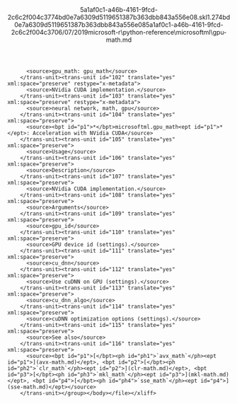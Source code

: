 <?xml version="1.0"?><xliff version="1.2" xmlns="urn:oasis:names:tc:xliff:document:1.2" xmlns:xsi="http://www.w3.org/2001/XMLSchema-instance" xsi:schemaLocation="urn:oasis:names:tc:xliff:document:1.2 xliff-core-1.2-transitional.xsd"><file datatype="xml" original="gpu-math.md" source-language="en-US" target-language="en-US"><header><tool tool-id="mdxliff" tool-name="mdxliff" tool-version="1.0-4e81c41" tool-company="Microsoft" /><xliffext:skl_file_name xmlns:xliffext="urn:microsoft:content:schema:xliffextensions">5a1af0c1-a46b-4161-9fcd-2c6c2f004c3774bd0e7a6309d5119651387b363dbb843a556e08.skl</xliffext:skl_file_name><xliffext:version xmlns:xliffext="urn:microsoft:content:schema:xliffextensions">1.2</xliffext:version><xliffext:ms.openlocfilehash xmlns:xliffext="urn:microsoft:content:schema:xliffextensions">74bd0e7a6309d5119651387b363dbb843a556e08</xliffext:ms.openlocfilehash><xliffext:ms.sourcegitcommit xmlns:xliffext="urn:microsoft:content:schema:xliffextensions">5a1af0c1-a46b-4161-9fcd-2c6c2f004c37</xliffext:ms.sourcegitcommit><xliffext:ms.lasthandoff xmlns:xliffext="urn:microsoft:content:schema:xliffextensions">06/07/2019</xliffext:ms.lasthandoff><xliffext:ms.openlocfilepath xmlns:xliffext="urn:microsoft:content:schema:xliffextensions">microsoft-r\python-reference\microsoftml\gpu-math.md</xliffext:ms.openlocfilepath></header><body><group id="content" extype="content"><trans-unit id="101" translate="yes" xml:space="preserve" restype="x-metadata">
          <source>gpu_math: gpu_math</source>
        </trans-unit><trans-unit id="102" translate="yes" xml:space="preserve" restype="x-metadata">
          <source>NVidia CUDA implementation.</source>
        </trans-unit><trans-unit id="103" translate="yes" xml:space="preserve" restype="x-metadata">
          <source>neural network, math, gpu</source>
        </trans-unit><trans-unit id="104" translate="yes" xml:space="preserve">
          <source><bpt id="p1">*</bpt>microsoftml.gpu_math<ept id="p1">*</ept>: Acceleration with NVidia CUDA</source>
        </trans-unit><trans-unit id="105" translate="yes" xml:space="preserve">
          <source>Usage</source>
        </trans-unit><trans-unit id="106" translate="yes" xml:space="preserve">
          <source>Description</source>
        </trans-unit><trans-unit id="107" translate="yes" xml:space="preserve">
          <source>NVidia CUDA implementation.</source>
        </trans-unit><trans-unit id="108" translate="yes" xml:space="preserve">
          <source>Arguments</source>
        </trans-unit><trans-unit id="109" translate="yes" xml:space="preserve">
          <source>gpu_id</source>
        </trans-unit><trans-unit id="110" translate="yes" xml:space="preserve">
          <source>GPU device id (settings).</source>
        </trans-unit><trans-unit id="111" translate="yes" xml:space="preserve">
          <source>cu_dnn</source>
        </trans-unit><trans-unit id="112" translate="yes" xml:space="preserve">
          <source>Use cuDNN on GPU (settings).</source>
        </trans-unit><trans-unit id="113" translate="yes" xml:space="preserve">
          <source>cu_dnn_algo</source>
        </trans-unit><trans-unit id="114" translate="yes" xml:space="preserve">
          <source>cuDNN optimization options (settings).</source>
        </trans-unit><trans-unit id="115" translate="yes" xml:space="preserve">
          <source>See also</source>
        </trans-unit><trans-unit id="116" translate="yes" xml:space="preserve">
          <source><bpt id="p1">[</bpt><ph id="ph1">`avx_math`</ph><ept id="p1">](avx-math.md)</ept>, <bpt id="p2">[</bpt><ph id="ph2">`clr_math`</ph><ept id="p2">](clr-math.md)</ept>, <bpt id="p3">[</bpt><ph id="ph3">`mkl_math`</ph><ept id="p3">](mkl-math.md)</ept>, <bpt id="p4">[</bpt><ph id="ph4">`sse_math`</ph><ept id="p4">](sse-math.md)</ept></source>
        </trans-unit></group></body></file></xliff>